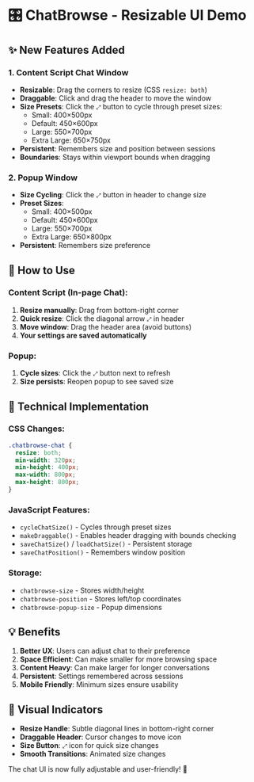 # 🎛️ ChatBrowse - Resizable UI Demo

## ✨ New Features Added

### 1. **Content Script Chat Window**
- **Resizable**: Drag the corners to resize (CSS `resize: both`)
- **Draggable**: Click and drag the header to move the window
- **Size Presets**: Click the `⤢` button to cycle through preset sizes:
  - Small: 400×500px
  - Default: 450×600px  
  - Large: 550×700px
  - Extra Large: 650×750px
- **Persistent**: Remembers size and position between sessions
- **Boundaries**: Stays within viewport bounds when dragging

### 2. **Popup Window**
- **Size Cycling**: Click the `⤢` button in header to change size
- **Preset Sizes**:
  - Small: 400×500px
  - Default: 450×600px
  - Large: 550×700px
  - Extra Large: 650×800px
- **Persistent**: Remembers size preference

## 🎯 How to Use

### Content Script (In-page Chat):
1. **Resize manually**: Drag from bottom-right corner
2. **Quick resize**: Click the diagonal arrow `⤢` in header
3. **Move window**: Drag the header area (avoid buttons)
4. **Your settings are saved automatically**

### Popup:
1. **Cycle sizes**: Click the `⤢` button next to refresh
2. **Size persists**: Reopen popup to see saved size

## 🔧 Technical Implementation

### CSS Changes:
```css
.chatbrowse-chat {
  resize: both;
  min-width: 320px;
  min-height: 400px;
  max-width: 800px;
  max-height: 800px;
}
```

### JavaScript Features:
- `cycleChatSize()` - Cycles through preset sizes
- `makeDraggable()` - Enables header dragging with bounds checking
- `saveChatSize()` / `loadChatSize()` - Persistent storage
- `saveChatPosition()` - Remembers window position

### Storage:
- `chatbrowse-size` - Stores width/height
- `chatbrowse-position` - Stores left/top coordinates
- `chatbrowse-popup-size` - Popup dimensions

## 💡 Benefits

1. **Better UX**: Users can adjust chat to their preference
2. **Space Efficient**: Can make smaller for more browsing space
3. **Content Heavy**: Can make larger for longer conversations
4. **Persistent**: Settings remembered across sessions
5. **Mobile Friendly**: Minimum sizes ensure usability

## 🎨 Visual Indicators

- **Resize Handle**: Subtle diagonal lines in bottom-right corner
- **Draggable Header**: Cursor changes to move icon
- **Size Button**: `⤢` icon for quick size changes
- **Smooth Transitions**: Animated size changes

The chat UI is now fully adjustable and user-friendly! 🚀 